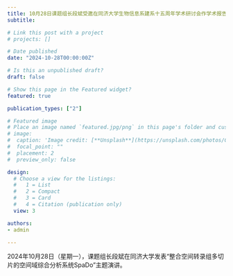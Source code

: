 ```yaml
---
title: 10月28日课题组长段斌受邀在同济大学生物信息系建系十五周年学术研讨会作学术报告!
subtitle: 

# Link this post with a project
# projects: []

# Date published
date: "2024-10-28T00:00:00Z"

# Is this an unpublished draft?
draft: false

# Show this page in the Featured widget?
featured: true

publication_types: ["2"]

# Featured image
# Place an image named `featured.jpg/png` in this page's folder and customize its options here.
# image:
#  caption: 'Image credit: [**Unsplash**](https://unsplash.com/photos/CpkOjOcXdUY)'
#  focal_point: ""
#  placement: 2
#  preview_only: false

design:
  # Choose a view for the listings:
  #   1 = List
  #   2 = Compact
  #   3 = Card
  #   4 = Citation (publication only)
  view: 3

authors:
- admin

---
```


2024年10月28日（星期一），课题组长段斌在同济大学发表“整合空间转录组多切片的空间域综合分析系统SpaDo”主题演讲。


